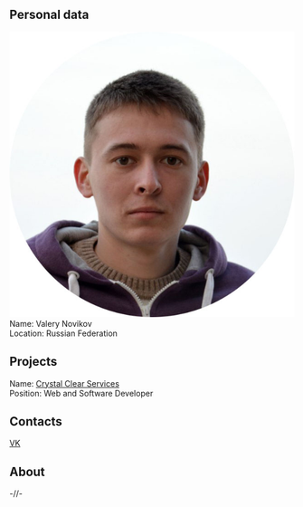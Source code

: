 ## Personal data
![ photo](photo/valery_novikov.jpg)  
Name: Valery Novikov   
Location: Russian Federation
## Projects 
Name: [Crystal Clear Services](../projects/crystal.md)  
Position: Web and	Software Developer 
## Contacts
[VK](https://vk.com/frut1k_ua)  
## About
-//-
